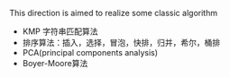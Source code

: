 This direction is aimed to realize some classic algorithm

- KMP 字符串匹配算法
- 排序算法：插入，选择，冒泡，快排，归并，希尔，桶排
- PCA(principal components analysis)
- Boyer-Moore算法

